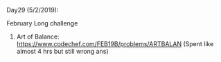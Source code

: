 Day29 (5/2/2019): 

February Long challenge
1. Art of Balance: https://www.codechef.com/FEB19B/problems/ARTBALAN (Spent like almost 4 hrs but still wrong ans)